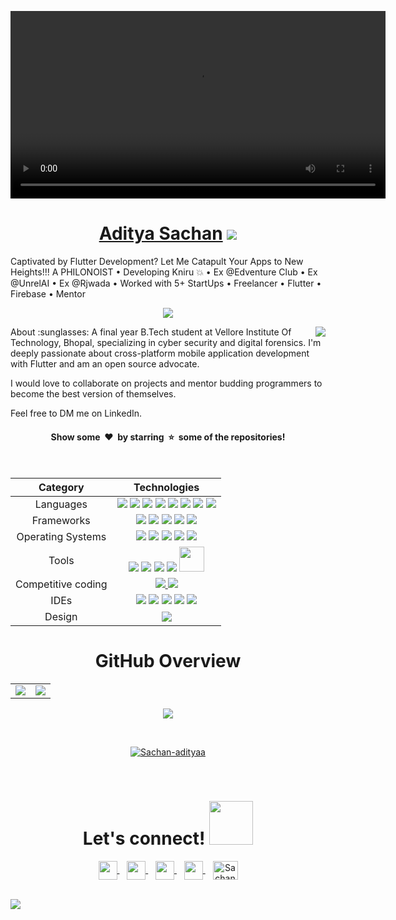 <p align="center">
  <video src="https://github.com/Sachan-adityaa/Sachan-adityaa/assets/aditya.mp4" width="600px"/>
</p>
<h1 align="center">
  <a href="https://www.adityasachan.in">Aditya Sachan</a> 
  <img src="https://visitor-badge.laobi.icu/badge?page_id=Sachan-adityaa.Sachan-adityaa">
</h1>
Captivated by Flutter Development? Let Me Catapult Your Apps to New Heights!!!
A PHILONOIST • Developing Kniru 💥 • Ex @Edventure Club • Ex @UnrelAI • Ex @Rjwada • Worked with 5+ StartUps • Freelancer • Flutter • Firebase • Mentor

<br/>
<p align="center">
  <img src="https://github.com/Sachan-adityaa/Sachan-adityaa/blob/main/assets/code.gif"/>
</p>
<img align="right" src="https://github.com/rajput2107/rajput2107/blob/master/Assets/Developer.gif"/>
About :sunglasses:
A final year B.Tech student at Vellore Institute Of Technology, Bhopal, specializing in cyber security and digital forensics. I'm deeply passionate about cross-platform mobile application development with Flutter and am an open source advocate.

I would love to collaborate on projects and mentor budding programmers to become the best version of themselves.

Feel free to DM me on LinkedIn.

<h4 align="center">Show some &nbsp;❤️&nbsp; by starring  &nbsp;⭐&nbsp; some of the repositories!</h4>
<br/>
<table align="center">
  <thead>
    <tr>
      <th>Category</th>
      <th>Technologies</th>
    </tr>
  </thead>
  <tbody>
    <tr>
      <td style="text-align:center">Languages</td>
      <td style="text-align:center">
        <img src="https://img.shields.io/badge/Java-ED8B00?style=for-the-badge&logo=java&logoColor=white">
        <img src="https://img.shields.io/badge/Dart-0175C2?style=for-the-badge&logo=dart&logoColor=white">
        <img src="https://img.shields.io/badge/C%2B%2B-00599C?style=for-the-badge&logo=c%2B%2B&logoColor=white">
        <img src="https://img.shields.io/badge/HTML5-E34F26?style=for-the-badge&logo=html5&logoColor=white">
        <img src="https://img.shields.io/badge/Kotlin-0095D5?&style=for-the-badge&logo=kotlin&logoColor=white">
        <img src="https://img.shields.io/badge/Python-FFD43B?style=for-the-badge&logo=python&logoColor=blue">
        <img src="https://img.shields.io/badge/JavaScript-323330?style=for-the-badge&logo=javascript&logoColor=F7DF1E">
        <img src="https://img.shields.io/badge/CSS3-1572B6?style=for-the-badge&logo=css3&logoColor=white">
      </td>
    </tr>
    <tr>
      <td style="text-align:center">Frameworks</td>
      <td style="text-align:center">
        <img src="https://img.shields.io/badge/Flutter-02569B?style=for-the-badge&logo=flutter&logoColor=white">
        <img src="https://img.shields.io/badge/Markdown-000000?style=for-the-badge&logo=markdown&logoColor=white">
        <img src="https://img.shields.io/badge/Sass-CC6699?style=for-the-badge&logo=sass&logoColor=white">
        <img src="https://img.shields.io/badge/Spring_Boot-F2F4F9?style=for-the-badge&logo=spring-boot">
        <img src="https://img.shields.io/badge/firebase-ffca28?style=for-the-badge&logo=firebase&logoColor=black">
      </td>
    </tr>
    <tr>
      <td style="text-align:center">Operating Systems</td>
      <td style="text-align:center">
        <img src="https://img.shields.io/badge/Android-3DDC84?style=for-the-badge&logo=android&logoColor=white">
        <img src="https://img.shields.io/badge/Windows-0078D6?style=for-the-badge&logo=windows&logoColor=white">
        <img src="https://img.shields.io/badge/iOS-000000?style=for-the-badge&logo=ios&logoColor=white">
        <img src="https://img.shields.io/badge/macOS-000000?style=for-the-badge&logo=apple&logoColor=white">
        <img src="https://img.shields.io/badge/Kali_Linux-557C94?style=for-the-badge&logo=kali-linux&logoColor=white">
      </td>
    </tr>
    <tr>
      <td style="text-align:center">Tools</td>
      <td style="text-align:center">
        <img src="https://img.shields.io/badge/GIT-E44C30?style=for-the-badge&logo=git&logoColor=white">
        <img src="https://img.shields.io/badge/GitHub-100000?style=for-the-badge&logo=github&logoColor=white">
        <img src="https://img.shields.io/badge/Netlify-00C7B7?style=for-the-badge&logo=netlify&logoColor=white">
        <img src="https://img.shields.io/badge/Heroku-430098?style=for-the-badge&logo=heroku&logoColor=white">
        <img src="https://user-images.githubusercontent.com/79747022/151806773-23bf5f4d-fa40-4272-8c5f-0ce31d8c8e40.jpg" width="40px">
      </td>
    </tr>
    <tr>
      <td style="text-align:center">Competitive coding</td>
      <td style="text-align:center">
        <a href="https://leetcode.com/sachan-adityaa/">
          <img src="https://img.shields.io/badge/-LeetCode-FFA116?style=for-the-badge&logo=LeetCode&logoColor=black">
        </a>
        <a href="https://www.hackerrank.com/sachan-adityaa">
          <img src="https://img.shields.io/badge/-Hackerrank-2EC866?style=for-the-badge&logo=HackerRank&logoColor=white">
        </a>
      </td>
    </tr>
    <tr>
      <td style="text-align:center">IDEs</td>
      <td style="text-align:center">
        <img src="https://img.shields.io/badge/Android_Studio-3DDC84?style=for-the-badge&logo=android-studio&logoColor=white">
        <img src="https://img.shields.io/badge/Eclipse-2C2255?style=for-the-badge&logo=eclipse&logoColor=white">
        <img src="https://img.shields.io/badge/PyCharm-000000?style=for-the-badge&logo=PyCharm&logoColor=white">
        <img src="https://img.shields.io/badge/Visual_Studio_Code-0078D4?style=for-the-badge&logo=visual%20studio%20code&logoColor=white">
        <img src="https://img.shields.io/badge/IntelliJIDEA-000000?style=for-the-badge&logo=intellij-idea&logoColor=white">
      </td>
    </tr>
    <tr>
      <td style="text-align:center">Design</td>
      <td style="text-align:center">
        <img src="https://img.shields.io/badge/Canva-%2300C4CC.svg?&style=for-the-badge&logo=Canva&logoColor=white">
      </td>
    </tr>
  </tbody>
</table>
<h1 align="center"> GitHub Overview </h1>

<table>
<tr>
<td>
<img src="https://github-readme-stats.vercel.app/api?username=Sachan-adityaa&include_all_commits=true&count_private=true&show_icons=true&line_height=20&theme=tokyonight"/>
<td><img src="https://github-readme-stats.vercel.app/api/top-langs?username=Sachan-adityaa&show_icons=true&locale=en&layout=compact&theme=tokyonight" />
</td>
</tr>
</table>
<p align="center">
<img align="center" src="https://github-readme-streak-stats.herokuapp.com/?user=Sachan-adityaa&theme=tokyonight" />
</p>
<br>
<p align="Center">
  <a href="https://github.com/ryo-ma/github-profile-trophy">
    <img src="https://github-profile-trophy.vercel.app/?username=Sachan-adityaa" alt="Sachan-adityaa" />
  </a>
</p>
<br>
<h1 align="center"> Let's connect! 
  <img src='https://raw.githubusercontent.com/ShahriarShafin/ShahriarShafin/main/Assets/handshake.gif' width="70">  
</h1>
<p align="center">
  <a href="https://adityasachan.in/">
    <img align="center" width="30px" src="https://github.com/Sachan-adityaa/Sachan-adityaa/blob/main/assets/website.png" />
  </a> &nbsp;&nbsp
  <a href="mailto:adityasachan@example.com">
    <img align="center" width="30px" src="https://github.com/Sachan-adityaa/Sachan-adityaa/blob/main/assets/mail.png" />
  </a> &nbsp;&nbsp
  <a href="https://twitter.com/_aditya_sachan">
    <img align="center" width="30px" src="https://github.com/Sachan-adityaa/Sachan-adityaa/blob/main/assets/twitter.png" />
  </a> &nbsp;&nbsp
  <a href="https://www.linkedin.com/in/aditya-sachan/">
    <img align="center" width="30px" src="https://github.com/Sachan-adityaa/Sachan-adityaa/blob/main/assets/linkedin.png"/>
  </a> &nbsp;&nbsp
  <a href="https://www.instagram.com/aditya.sachan/" target="blank">
    <img align="center" src="https://raw.githubusercontent.com/rahuldkjain/github-profile-readme-generator/master/src/images/icons/Social/instagram.svg" alt="Sachan-adityaa" height="30" width="40" />
  </a>
</p>
<br>
<img src="https://github.com/SACHAN-ADITYA/SACHAN-ADITYA/assets/footer.png">
